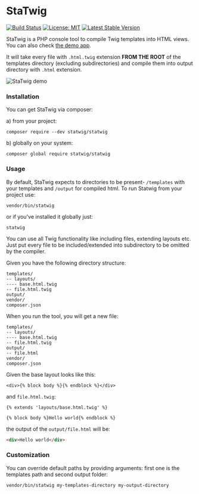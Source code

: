 # StaTwig
[![Build Status](https://travis-ci.org/statwig/statwig.svg?branch=master)](https://travis-ci.org/statwig/statwig)
[![License: MIT](https://img.shields.io/badge/License-MIT-yellow.svg)](https://opensource.org/licenses/MIT)
[![Latest Stable Version](https://poser.pugx.org/statwig/statwig/v/stable)](https://packagist.org/packages/statwig/statwig)

StaTwig is a PHP console tool to compile Twig templates into HTML views.
You can also check [the demo app](https://github.com/statwig/demo).

It will take every file with `.html.twig` extension **FROM THE ROOT** of the templates directory (excluding subdirectories) and compile them into output directory with `.html` extension.

![StaTwig demo](https://statwig.github.io/image.png)

### Installation

You can get StaTwig via composer:

a) from your project:

``` 
composer require --dev statwig/statwig
``` 

b) globally on your system:

```
composer global require statwig/statwig
```

### Usage

By default, StaTwig expects to directories to be present- `/templates` with your templates and `/output` for compiled html.
To run Statwig from your project use:

``` 
vendor/bin/statwig
```

or if you've installed it globally just:

```
statwig
```

You can use all Twig functionality like including files, extending layouts etc. Just put every file to be included/extended into subdirectory to be omitted by the compiler.

Given you have the following directory structure:

``` 
templates/
-- layouts/
---- base.html.twig
-- file.html.twig
output/
vendor/
composer.json
```

When you run the tool, you will get a new file:

``` 
templates/
-- layouts/
---- base.html.twig
-- file.html.twig
output/
-- file.html
vendor/
composer.json
```

Given the base layout looks like this:

```twig
<div>{% block body %}{% endblock %}</div>
```

and `file.html.twig`:

```twig
{% extends 'layouts/base.html.twig' %}

{% block body %}Hello world{% endblock %}
```

the output of the `output/file.html` will be:

```html
<div>Hello world</div>
```

### Customization

You can override default paths by providing arguments: first one is the templates path and second output folder:

```
vendor/bin/statwig my-templates-directory my-output-directory
```